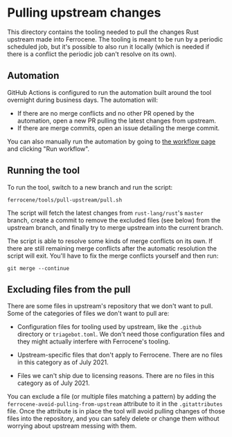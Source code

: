 <!-- SPDX-License-Identifier: MIT OR Apache-2.0 -->
<!-- SPDX-FileCopyrightText: The Ferrocene Developers -->

# Pulling upstream changes

This directory contains the tooling needed to pull the changes Rust upstream
made into Ferrocene. The tooling is meant to be run by a periodic scheduled
job, but it's possible to also run it locally (which is needed if there is a
conflict the periodic job can't resolve on its own).

## Automation

GitHub Actions is configured to run the automation built around the tool
overnight during business days. The automation will:

* If there are no merge conflicts and no other PR opened by the automation,
  open a new PR pulling the latest changes from upstream.
* If there are merge commits, open an issue detailing the merge commit.

You can also manually run the automation by going to [the workflow
page][workflow] and clicking "Run workflow".

[workflow]: https://github.com/ferrocene/ferrocene/actions/workflows/automation-pull-upstream.yml

## Running the tool

To run the tool, switch to a new branch and run the script:

```
ferrocene/tools/pull-upstream/pull.sh
```

The script will fetch the latest changes from `rust-lang/rust`'s `master`
branch, create a commit to remove the excluded files (see below) from the
upstream branch, and finally try to merge upstream into the current branch.

The script is able to resolve some kinds of merge conflicts on its own. If
there are still remaining merge conflicts after the automatic resolution the
script will exit. You'll have to fix the merge conflicts yourself and then run:

```
git merge --continue
```

## Excluding files from the pull

There are some files in upstream's repository that we don't want to pull. Some
of the categories of files we don't want to pull are:

* Configuration files for tooling used by upstream, like the `.github`
  directory or `triagebot.toml`. We don't need those configuration files and
  they might actually interfere with Ferrocene's tooling.

* Upstream-specific files that don't apply to Ferrocene. There are no files in
  this category as of July 2021.

* Files we can't ship due to licensing reasons. There are no files in this
  category as of July 2021.

You can exclude a file (or multiple files matching a pattern) by adding the
`ferrocene-avoid-pulling-from-upstream` attribute to it in the `.gitattributes`
file. Once the attribute is in place the tool will avoid pulling changes of
those files into the repository, and you can safely delete or change them
without worrying about upstream messing with them.
